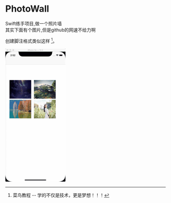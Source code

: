 # PhotoWall
Swift练手项目,做一个照片墙  
其实下面有个图片,但是github的网速不给力啊

创建脚注格式类似这样 [^膨胀]。
[^膨胀]: 菜鸟教程 -- 学的不仅是技术，更是梦想！！！

![Image](https://github.com/guochaoshun/PhotoWall/blob/master/QQ20190529-145315.gif)

